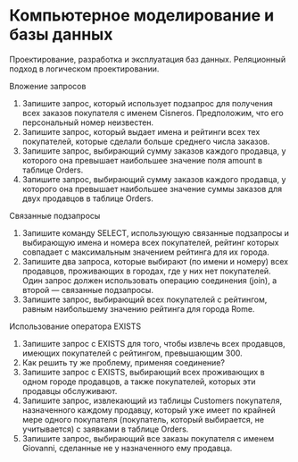 # Компьютерное моделирование и базы данных
Проектирование, разработка и эксплуатация баз данных. Реляционный подход в логическом проектировании. 

Вложение запросов

1. Запишите запрос, который использует подзапрос для получения всех заказов покупателя с именем Cisneros. Предположим, что его персональный номер неизвестен.
2. Запишите запрос, который выдает имена и рейтинги всех тех покупателей, которые сделали больше среднего числа заказов.
3. Запишите запрос, выбирающий сумму заказов каждого продавца, у которого она превышает наибольшее значение поля amount в таблице Orders.
4. Запишите запрос, выбирающий сумму заказов каждого продавца, у которого она превышает наибольшее значение суммы заказов для двух продавцов в таблице Orders.


Связанные подзапросы

1. Запишите команду SELECT, использующую связанные подзапросы и выбирающую имена и номера всех покупателей, рейтинг которых совпадает с максимальным значением рейтинга для их города.
2. Запишите два запроса, которые выбирают (по имени и номеру) всех продавцов, проживающих в городах, где у них нет покупателей. Один запрос должен использовать операцию соединения (join), а второй — связанные подзапросы.
3. Запишите запрос, выбирающий всех покупателей с рейтингом, равным наибольшему значению рейтинга для города Rome.

Использование оператора EXISTS

1. Запишите запрос с EXISTS для того, чтобы извлечь всех продавцов, имеющих покупателей с рейтингом, превышающим 300.
2. Как решить ту же проблему, применяя соединение?
3. Запишите запрос с EXISTS, выбирающий всех проживающих в одном городе продавцов, а также покупателей, которых эти продавцы обслуживают.
4. Запишите запрос, извлекающий из таблицы Customers покупателя, назначенного каждому продавцу, который уже имеет по крайней мере одного покупателя (покупатель, который выбирается, не учитывается) с заявками в таблице Orders.
5. Запишите запрос, выбирающий все заказы покупателя с именем Giovanni, сделанные не у назначенного ему продавца.
